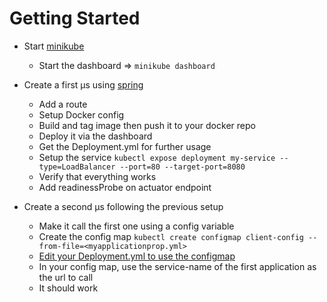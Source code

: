 # Getting Started

* Start [minikube](https://kubernetes.io/docs/tasks/tools/install-minikube/)
  * Start the dashboard => `minikube dashboard`

* Create a first µs using [spring](http://start.spring.io)
  * Add a route
  * Setup Docker config
  * Build and tag image then push it to your docker repo
  * Deploy it via the dashboard
  * Get the Deployment.yml for further usage
  * Setup the service `kubectl expose deployment my-service --type=LoadBalancer --port=80 --target-port=8080`
  * Verify that everything works
  * Add readinessProbe on actuator endpoint

* Create a second µs following the previous setup
  * Make it call the first one using a config variable
  * Create the config map `kubectl create configmap client-config --from-file=<myapplicationprop.yml>`
  * [Edit your Deployment.yml to use the configmap](https://kubernetes.io/docs/tasks/configure-pod-container/configure-pod-configmap/#add-configmap-data-to-a-specific-path-in-the-volume)
  * In your config map, use the service-name of the first application as the url to call
  * It should work